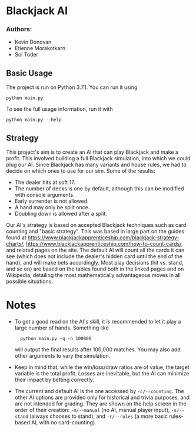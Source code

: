 # Blackjack AI

### Authors:
- Kevin Donovan
- Etienne Morakotkarn
- Sol Toder

## Basic Usage

The project is run on Python 3.7.1. You can run it using

    python main.py

To see the full usage information, run it with

    python main.py --help

## Strategy

This project's aim is to create an AI that can play Blackjack and make a profit. This involved building a
full Blackjack simulation, into which we could plug our AI. Since Blackjack has many variants and house
rules, we had to decide on which ones to use for our sim. Some of the results:

- The dealer hits at soft 17.
- The number of decks is one by default, although this can be modified with console arguments.
- Early surrender is not allowed.
- A hand may only be split once.
- Doubling down is allowed after a split.

Our AI's strategy is based on accepted Blackjack techniques such as card counting and "basic strategy".
This was based in large part on the guides found at https://www.blackjackapprenticeship.com/blackjack-strategy-charts/,
https://www.blackjackapprenticeship.com/how-to-count-cards/, and related pages on the site. The default
AI will count all the cards it can see (which does not include the dealer's hidden card until the end of
the hand), and will make bets accordingly. Most play decisions (hit vs. stand, and so on) are based on
the tables found both in the linked pages and on Wikipedia, detailing the most mathematically advantageous
moves in all possible situations.

# Notes

- To get a good read on the AI's skill, it is recommended to let it play a large number of hands. Something
like

        python main.py -q -n 100000

    will output the final results after 100,000 matches. You may also add other arguments to vary the simulation.

- Keep in mind that, while the win/loss/draw ratios are of value, the target variable is the total profit.
Losses are inevitable, but the AI can minimize their impact by betting correctly.

- The current and default AI is the one accessed by `-c/--counting`. The other AI options are provided only for
historical and trivia purposes, and are not intended for grading. They are shown on the help screen in the
order of their creation: `-m/--manual` (no AI, manual player input), `-s/--stand` (always chooses to stand),
and `-r/--rules` (a more basic rules-based AI, with no card-counting).
